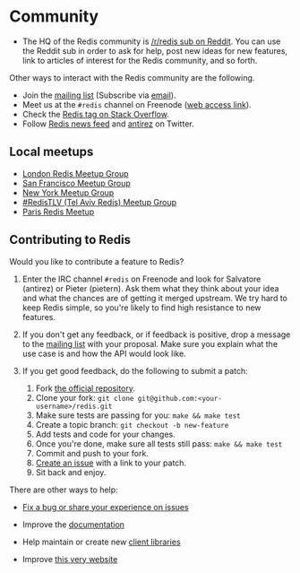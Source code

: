 Community
===

* The HQ of the Redis community is [/r/redis sub on Reddit](https://www.reddit.com/r/redis/). You can use the Reddit sub in order to ask for help, post new ideas for new features, link to articles of interest for the Redis community, and so forth.

Other ways to interact with the Redis community are the following.

* Join the [mailing list](http://groups.google.com/group/redis-db) (Subscribe via [email](mailto:redis-db+subscribe@googlegroups.com)).
* Meet us at the `#redis` channel on Freenode ([web access link](http://webchat.freenode.net/?channels=redis)).
* Check the [Redis tag on Stack Overflow](http://stackoverflow.com/questions/tagged/redis?sort=newest&pageSize=30).
* Follow [Redis news feed](http://twitter.com/redisfeed) and [antirez](http://twitter.com/antirez) on Twitter.

Local meetups
---

* [London Redis Meetup Group](https://www.meetup.com/Redis-London)
* [San Francisco Meetup Group](http://sfmeetup.redis.io)
* [New York Meetup Group](https://www.meetup.com/New-York-REDIS-Meetup)
* [#RedisTLV (Tel Aviv Redis) Meetup Group](https://www.meetup.com/Tel-Aviv-Redis-Meetup)
* [Paris Redis Meetup](https://www.meetup.com/Paris-Redis-Meetup/)

Contributing to Redis
---

Would you like to contribute a feature to Redis?

1. Enter the IRC channel `#redis` on Freenode and look for Salvatore (antirez) or Pieter (pietern).
Ask them what they think about your idea and what the chances are of getting it merged upstream.
We try hard to keep Redis simple, so you're likely to find high resistance to new features.

2. If you don't get any feedback, or if feedback is positive, drop a message to the
[mailing list](http://groups.google.com/group/redis-db) with your proposal. Make sure you explain
what the use case is and how the API would look like.

3. If you get good feedback, do the following to submit a patch:

    1. Fork [the official repository](http://github.com/antirez/redis).
    2. Clone your fork: `git clone git@github.com:<your-username>/redis.git`
    3. Make sure tests are passing for you: `make && make test`
    4. Create a topic branch: `git checkout -b new-feature`
    5. Add tests and code for your changes.
    6. Once you're done, make sure all tests still pass: `make && make test`
    7. Commit and push to your fork.
    8. [Create an issue](https://github.com/antirez/redis/issues) with a link to your patch.
    9. Sit back and enjoy.

There are other ways to help:

* [Fix a bug or share your experience on issues](https://github.com/antirez/redis/issues)

* Improve the [documentation](http://github.com/antirez/redis-doc)

* Help maintain or create new [client libraries](/clients)

* Improve [this very website](http://github.com/antirez/redis-io)
